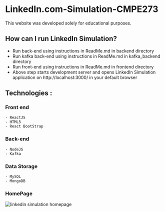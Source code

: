 # LinkedIn.com-Simulation-CMPE273
This website was developed solely for educational purposes.

## How can I run LinkedIn Simulation?
  - Run back-end using instructions in ReadMe.md in backend directory
  - Run kafka back-end using instructions in ReadMe.md in kafka_backend directory
  - Run front-end using instructions in ReadMe.md in frontend directory
  - Above step starts development server and opens LinkedIn Simulation application on http://localhost:3000/ in your default browser
    
## Technologies : 

  ### Front end 
    - ReactJS
    - HTML5
    - React BootStrap

  ### Back-end 
    - NodeJS
    - Kafka

  ### Data Storage
    - MySQL
    - MongoDB

  ### HomePage

![linkedin simulation homepage](https://user-images.githubusercontent.com/25673997/49334513-d6a27e00-f58c-11e8-9887-53192664ee9c.png)
